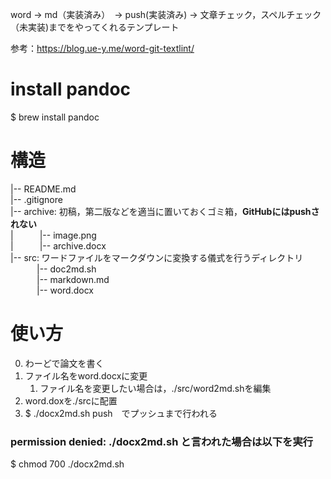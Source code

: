 word → md（実装済み）　→ push(実装済み) → 文章チェック，スペルチェック（未実装)までをやってくれるテンプレート

参考：https://blog.ue-y.me/word-git-textlint/

# install pandoc
$ brew install pandoc

# 構造  

|-- README.md  
|-- .gitignore  
|-- archive: 初稿，第二版などを適当に置いておくゴミ箱，**GitHubにはpushされない**  
|&emsp;&emsp;&emsp;|-- image.png   
|&emsp;&emsp;&emsp;|-- archive.docx    
|-- src: ワードファイルをマークダウンに変換する儀式を行うディレクトリ  
&emsp;&emsp;&emsp;|-- doc2md.sh  
&emsp;&emsp;&emsp;|-- markdown.md  
&emsp;&emsp;&emsp;|-- word.docx  

# 使い方
0. わーどで論文を書く
1. ファイル名をword.docxに変更
    1. ファイル名を変更したい場合は，./src/word2md.shを編集 
2. word.doxを./srcに配置 
3. $ ./docx2md.sh push　でプッシュまで行われる

### permission denied: ./docx2md.sh と言われた場合は以下を実行
$ chmod 700 ./docx2md.sh

